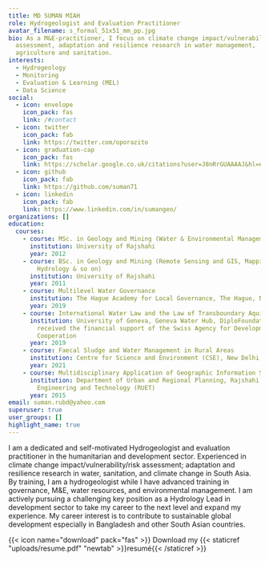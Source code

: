```yaml
---
title: MD SUMAN MIAH
role: Hydrogeologist and Evaluation Practitioner
avatar_filename: s_formal_51x51_mm_pp.jpg
bio: As a M&E-practitioner, I focus on climate change impact/vulnerability/risk
  assessment, adaptation and resilience research in water management,
  agriculture and sanitation.
interests:
  - Hydrogeology
  - Monitoring
  - Evaluation & Learning (MEL)
  - Data Science
social:
  - icon: envelope
    icon_pack: fas
    link: /#contact
  - icon: twitter
    icon_pack: fab
    link: https://twitter.com/oporazito
  - icon: graduation-cap
    icon_pack: fas
    link: https://scholar.google.co.uk/citations?user=J8nRrGUAAAAJ&hl=en&authuser=2
  - icon: github
    icon_pack: fab
    link: https://github.com/suman71
  - icon: linkedin
    icon_pack: fab
    link: https://www.linkedin.com/in/sumangeo/
organizations: []
education:
  courses:
    - course: MSc. in Geology and Mining (Water & Environmental Management)
      institution: University of Rajshahi
      year: 2012
    - course: BSc. in Geology and Mining (Remote Sensing and GIS, Mapping, Geophysics,
        Hydrology & so on)
      institution: University of Rajshahi
      year: 2011
    - course: Multilevel Water Governance
      institution: The Hague Academy for Local Governance, The Hague, Netherlands
      year: 2019
    - course: International Water Law and the Law of Transboundary Aquifers
      institution: University of Geneva, Geneva Water Hub, DiploFoundation and
        received the financial support of the Swiss Agency for Development and
        Cooperation
      year: 2019
    - course: Faecal Sludge and Water Management in Rural Areas
      institution: Centre for Science and Environment (CSE), New Delhi, India
      year: 2021
    - course: Multidisciplinary Application of Geographic Information System (GIS)
      institution: Department of Urban and Regional Planning, Rajshahi University of
        Engineering and Technology (RUET)
      year: 2015
email: suman.rubd@yahoo.com
superuser: true
user_groups: []
highlight_name: true
---
```

I am a dedicated and self-motivated Hydrogeologist and evaluation practitioner in the humanitarian and development sector. Experienced in climate change impact/vulnerability/risk assessment; adaptation and resilience research in water, sanitation, and climate change in South Asia. By training, I am a hydrogeologist while I have advanced training in governance, M&E, water resources, and environmental management. I am actively pursuing a challenging key position as a Hydrology Lead in development sector to take my career to the next level and expand my experience. My career interest is to contribute to sustainable global development especially in Bangladesh and other South Asian countries. 

{{< icon name="download" pack="fas" >}} Download my {{< staticref "uploads/resume.pdf" "newtab" >}}resumé{{< /staticref >}}